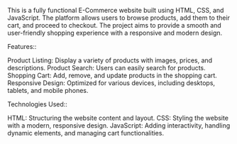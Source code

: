 This is a fully functional E-Commerce website built using HTML, CSS, and JavaScript. The platform allows users to browse products, add them to their cart, and proceed to checkout. The project aims to provide a smooth and user-friendly shopping experience with a responsive and modern design.

Features::

Product Listing: Display a variety of products with images, prices, and descriptions.
Product Search: Users can easily search for products.
Shopping Cart: Add, remove, and update products in the shopping cart.
Responsive Design: Optimized for various devices, including desktops, tablets, and mobile phones.

Technologies Used::

HTML: Structuring the website content and layout.
CSS: Styling the website with a modern, responsive design.
JavaScript: Adding interactivity, handling dynamic elements, and managing cart functionalities.

